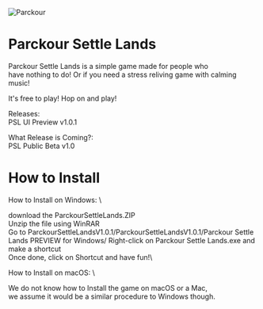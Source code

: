 ![Parckour](https://user-images.githubusercontent.com/93094729/173440440-d954977a-0caa-4942-81c9-c90641e5e5f7.png)
# Parckour Settle Lands


Parckour Settle Lands is a simple game made for people who \
have nothing to do! Or if you need a stress reliving game with 
calming music!

It's free to play! Hop on and play!

Releases: \
PSL UI Preview v1.0.1

What Release is Coming?: \
PSL Public Beta v1.0

# How to Install

How to Install on Windows: \

download the ParckourSettleLands.ZIP \
Unzip the file using WinRAR \
Go to ParckourSettleLandsV1.0.1/ParckourSettleLandsV1.0.1/Parckour Settle Lands PREVIEW for Windows/
Right-click on Parckour Settle Lands.exe and make a shortcut \
Once done, click on Shortcut and have fun!\

How to Install on macOS: \

We do not know how to Install the game on macOS or a Mac, \
we assume it would be a similar procedure to Windows though.
